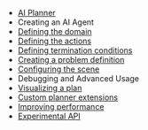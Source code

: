 * [AI Planner](index.md)
 * Creating an AI Agent
  * [Defining the domain](DomainDefinition.md)
  * [Defining the actions](ActionDefinition.md)
  * [Defining termination conditions](TerminationDefinition.md)
  * [Creating a problem definition](ProblemDefinition.md)
  * [Configuring the scene](ConfigureScene.md)
 * Debugging and Advanced Usage
  * [Visualizing a plan](PlanVisualizer.md)
  * [Custom planner extensions](CustomPlannerExtensions.md) 
  * [Improving performance](PlannerPerformanceTips.md)
  * [Experimental API](CodeAPI.md)